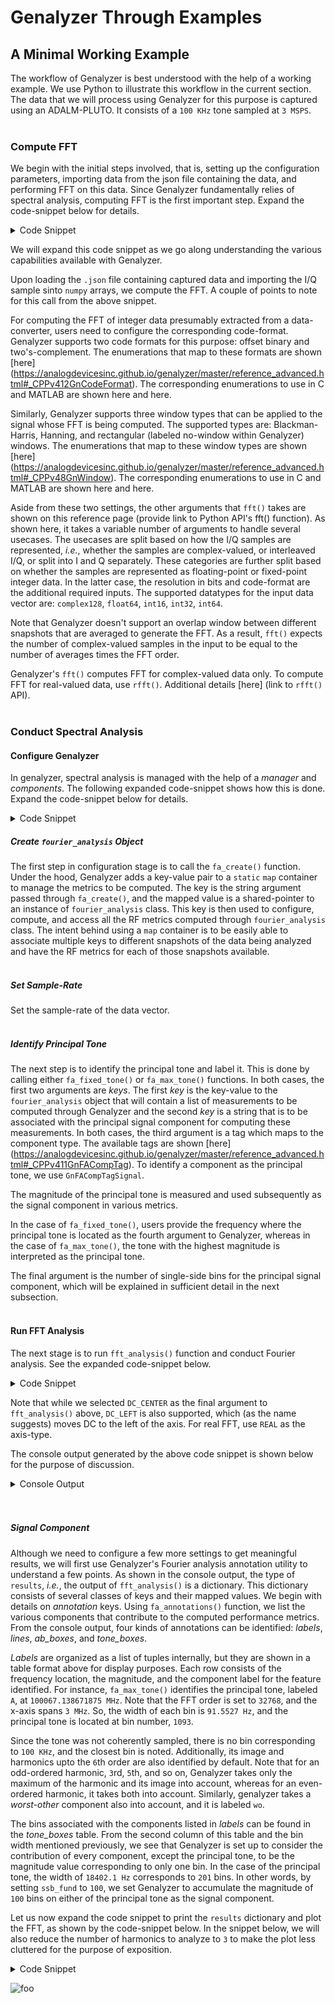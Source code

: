 # Genalyzer Through Examples
## A Minimal Working Example
The workflow of Genalyzer is best understood with the help of a working example. We use Python to illustrate this workflow in the current section. The data that we will process using Genalyzer for this purpose is captured using an ADALM-PLUTO. It consists of a ``100 KHz`` tone sampled at ``3 MSPS``.
<br/><br/>

### Compute FFT
We begin with the initial steps involved, that is, setting up the configuration parameters, importing data from the json file containing the data, and performing FFT on this data. Since Genalyzer fundamentally relies of spectral analysis, computing FFT is the first important step. Expand the code-snippet below for details.
<details>
  <summary>Code Snippet</summary>

``` Python
def main():
    import numpy as np
    import genalyzer.advanced as gn
    import os, json, glob

    #
    # Setup
    #
    navg = 1 # number of FFT averages
    nfft = 32768 # FFT-order
    qres = 12  # data resolution
    code_fmt = gn.CodeFormat.TWOS_COMPLEMENT # integer data format
    window = gn.Window.NO_WINDOW # window function to apply
    
    #
    # Import signal for analysis
    #
    test_dir = os.path.join(*["..", "..", "..", "tests", "test_vectors"])
    loc = os.path.dirname(__file__)
    f = glob.glob(os.path.join(loc, test_dir, "test_Pluto_DDS_data_1658159639196.json"))
    a = open(f[0])
    data = json.load(a)
    qwfi = data["test_vec_i"]
    qwfi = np.array([int(i) for i in qwfi])
    qwfq = data["test_vec_q"]
    qwfq = np.array([int(i) for i in qwfq])
    
    #
    # Compute FFT
    #
    fft_cplx = gn.fft(qwfi, qwfq, qres, navg, nfft, window, code_fmt)

if __name__ == "__main__":
    main()
```
</details>

We will expand this code snippet as we go along understanding the various capabilities available with Genalyzer. 

Upon loading the ``.json`` file containing captured data and importing the I/Q sample sinto ``numpy`` arrays, we compute the FFT. A couple of points to note for this call from the above snippet. 

For computing the FFT of integer data presumably extracted from a data-converter, users need to configure the corresponding code-format. Genalyzer supports two code formats for this purpose: offset binary and two's-complement. The enumerations that map to these formats are shown [here] (https://analogdevicesinc.github.io/genalyzer/master/reference_advanced.html#_CPPv412GnCodeFormat). The corresponding enumerations to use in C and MATLAB are shown here and here.

Similarly, Genalyzer supports three window types that can be applied to the signal whose FFT is being computed. The supported types are: Blackman-Harris, Hanning, and rectangular (labeled no-window within Genalyzer) windows. The enumerations that map to these window types are shown [here] (https://analogdevicesinc.github.io/genalyzer/master/reference_advanced.html#_CPPv48GnWindow). The corresponding enumerations to use in C and MATLAB are shown here and here.

Aside from these two settings, the other arguments that ``fft()`` takes are shown on this reference page (provide link to Python API's fft() function). As shown here, it takes a variable number of arguments to handle several usecases. The usecases are split based on how the I/Q samples are represented, _i.e._, whether the samples are complex-valued, or interleaved I/Q, or split into I and Q separately. These categories are further split based on whether the samples are represented as floating-point or fixed-point integer data. In the latter case, the resolution in bits and code-format are the additional required inputs. The supported datatypes for the input data vector are: ``complex128``, ``float64``, ``int16``, ``int32``, ``int64``. 

Note that Genalyzer doesn't support an overlap window between different snapshots that are averaged to generate the FFT. As a result, ``fft()`` expects the number of complex-valued samples in the input to be equal to the number of averages times the FFT order.

Genalyzer's ``fft()`` computes FFT for complex-valued data only. To compute FFT for real-valued data, use ``rfft()``. Additional details [here] (link to ``rfft()`` API).
<br/><br/>

### Conduct Spectral Analysis
#### Configure Genalyzer
In genalyzer, spectral analysis is managed with the help of a _manager_ and _components_. The following expanded code-snippet shows how this is done. Expand the code-snippet below for details.
<details>
  <summary>Code Snippet</summary>

``` Python
def main():
    import numpy as np
    import genalyzer.advanced as gn
    import os, json, glob

    #
    # Setup
    #
    navg = 1 # number of FFT averages
    nfft = 32768 # FFT-order
    qres = 12  # data resolution
    code_fmt = gn.CodeFormat.TWOS_COMPLEMENT # integer data format
    window = gn.Window.NO_WINDOW # window function to apply
    ssb_fund = 100 # number of single-side bins
    
    #
    # Import signal for analysis
    #
    test_dir = os.path.join(*["..", "..", "..", "tests", "test_vectors"])
    loc = os.path.dirname(__file__)
    f = glob.glob(os.path.join(loc, test_dir, "test_Pluto_DDS_data_1658159639196.json"))
    a = open(f[0])
    data = json.load(a)
    qwfi = data["test_vec_i"]
    qwfi = np.array([int(i) for i in qwfi])
    qwfq = data["test_vec_q"]
    qwfq = np.array([int(i) for i in qwfq])    
    
    #
    # Compute FFT
    #
    fft_cplx = gn.fft(qwfi, qwfq, qres, navg, nfft, window, code_fmt)

    #
    # Fourier analysis configuration
    #
    object_key = "fa"
    component_key = 'A'
    gn.fa_create(object_key)
    gn.fa_fsample(object_key, fs)
    gn.fa_max_tone(object_key, component_key, gn.FaCompTag.SIGNAL, ssb_fund)

if __name__ == "__main__":
    main()
```
</details>

##### Create ``fourier_analysis`` Object
The first step in configuration stage is to call the ``fa_create()`` function. Under the hood, Genalyzer adds a key-value pair to a  ``static`` ``map`` container to manage the metrics to be computed. The key is the string argument passed through ``fa_create()``, and the mapped value is a shared-pointer to an instance of ``fourier_analysis`` class. This key is then used to configure, compute, and access all the RF metrics computed through ``fourier_analysis`` class. The intent behind using a ``map`` container is to be easily able to associate multiple keys to different snapshots of the data being analyzed and have the RF metrics for each of those snapshots available. 
<br/><br/>

##### Set Sample-Rate
Set the sample-rate of the data vector.
<br/><br/>

##### Identify Principal Tone
The next step is to identify the principal tone and label it. This is done by calling either ``fa_fixed_tone()`` or ``fa_max_tone()`` functions. In both cases, the first two arguments are *keys*. The first *key* is the key-value to the ``fourier_analysis`` object that will contain a list of measurements to be computed through Genalyzer and the second *key* is a string that is to be associated with the principal signal component for computing these measurements. In both cases, the third argument is a tag which maps to the component type. The available tags are shown [here] (https://analogdevicesinc.github.io/genalyzer/master/reference_advanced.html#_CPPv411GnFACompTag). To identify a component as the principal tone, we use ``GnFACompTagSignal``. 

The magnitude of the principal tone is measured and used subsequently as the signal component in various metrics.

In the case of ``fa_fixed_tone()``, users provide the frequency where the principal tone is located as the fourth argument to Genalyzer, whereas in the case of ``fa_max_tone()``, the tone with the highest magnitude is interpreted as the principal tone. 

The final argument is the number of single-side bins for the principal signal component, which will be explained in sufficient detail in the next subsection. 
<br/><br/>
#### Run FFT Analysis

The next stage is to run ``fft_analysis()`` function and conduct Fourier analysis. See the expanded code-snippet below.
<details>
  <summary>Code Snippet</summary>

``` Python
def main():
    import numpy as np
    import genalyzer.advanced as gn
    import os, json, glob
    import matplotlib.pyplot as pl
    from matplotlib.patches import Rectangle as MPRect
    from tabulate import tabulate

    #
    # Setup
    #
    navg = 1 # number of FFT averages
    nfft = 32768 # FFT-order
    qres = 12  # data resolution
    code_fmt = gn.CodeFormat.TWOS_COMPLEMENT # integer data format
    window = gn.Window.NO_WINDOW # window function to apply
    ssb_fund = 100 # number of single-side bins
    axis_type = gn.FreqAxisType.DC_CENTER # axis type
    fs = 3e6 # sample-rate of the data
    axis_fmt = gn.FreqAxisFormat.FREQ # axis-format
    
    #
    # Import signal for analysis
    #
    test_dir = os.path.join(*["..", "..", "..", "tests", "test_vectors"])
    loc = os.path.dirname(__file__)

    f = glob.glob(os.path.join(loc, test_dir, "test_Pluto_DDS_data_1658159639196.json"))
    a = open(f[0])
    data = json.load(a)
    qwfi = data["test_vec_i"]
    qwfi = np.array([int(i) for i in qwfi])
    qwfq = data["test_vec_q"]
    qwfq = np.array([int(i) for i in qwfq])
    
    #
    # Compute FFT
    #
    fft_cplx = gn.fft(qwfi, qwfq, qres, navg, nfft, window, code_fmt)

    #
    # Fourier analysis configuration
    #
    object_key = "fa"
    component_key = 'A'
    gn.mgr_remove(object_key)
    gn.fa_create(object_key)
    gn.fa_fsample(object_key, fs)
    gn.fa_max_tone(object_key, component_key, gn.FaCompTag.SIGNAL, ssb_fund)

    #
    # Fourier analysis execution
    #
    results = gn.fft_analysis(object_key, fft_cplx, nfft, axis_type)
    print('type of results is - ', type(results),"\n")
    
    #
    # Print results
    #
    freq_axis = gn.freq_axis(nfft, axis_type, fs, axis_fmt)
    fft_db = gn.db(fft_cplx)
    if gn.FreqAxisType.DC_CENTER == axis_type:
        fft_db = gn.fftshift(fft_db)
    
    annots = gn.fa_annotations(results, axis_type, axis_fmt)
    print("annotation keys in results dictionary:", annots.keys(),"\n")
    
    print('annots["labels"]: ')
    labels_head = ('frequency (Hz)', 'magnitude (dBFs)', 'component label')
    labels_table = tabulate(annots["labels"], headers=labels_head, tablefmt="grid")
    print(labels_table, "\n")

    print('annots["tone_boxes"]: ')
    c1 = [x[0] for x in annots["tone_boxes"]]
    c2 = [x[2] for x in annots["tone_boxes"]]
    tone_boxes_head = ('box left boundary (Hz)', 'width (Hz)')
    tone_boxes_table = tabulate(map(list, zip(*(c1, c2))), headers=tone_boxes_head, tablefmt="grid")
    print(tone_boxes_table, "\n")

if __name__ == "__main__":
    main()
```
</details>

Note that while we selected ``DC_CENTER`` as the final argument to ``fft_analysis()`` above, ``DC_LEFT`` is also supported, which (as the name suggests) moves DC to the left of the axis. For real FFT, use ``REAL`` as the axis-type. 

The console output generated by the above code snippet is shown below for the purpose of discussion.
<details>
  <summary>Console Output</summary>

``` console
foo@bar:~/genalyzer/bindings/python$ python3 examples/gn_doc_helper.py
type of results is -  <class 'dict'>

annotation keys in results dictionary: dict_keys(['labels', 'lines', 'ab_boxes', 'tone_boxes'])

+----------------+
results dictionary
+----------------+
annots["labels"]:
+------------------+--------------------+-------------------+
|   frequency (Hz) |   magnitude (dBFs) | component label   |
+==================+====================+===================+
|           0      |          -61.3858  | dc                |
+------------------+--------------------+-------------------+
|      100067      |           -9.61374 | A                 |
+------------------+--------------------+-------------------+
|     -100067      |          -62.2384  | -A                |
+------------------+--------------------+-------------------+
|      200134      |          -80.983   | 2A                |
+------------------+--------------------+-------------------+
|     -200134      |          -90.1777  | -2A               |
+------------------+--------------------+-------------------+
|     -300201      |          -89.2081  | -3A               |
+------------------+--------------------+-------------------+
|      400269      |          -88.6821  | 4A                |
+------------------+--------------------+-------------------+
|     -400269      |          -93.3042  | -4A               |
+------------------+--------------------+-------------------+
|      500336      |          -98.4317  | 5A                |
+------------------+--------------------+-------------------+
|      600403      |          -93.326   | 6A                |
+------------------+--------------------+-------------------+
|     -600403      |          -93.6865  | -6A               |
+------------------+--------------------+-------------------+
|         -91.5527 |          -57.2955  | wo                |
+------------------+--------------------+-------------------+

annots["tone_boxes"]:
+--------------------------+--------------+
|   box left boundary (Hz) |   width (Hz) |
+==========================+==============+
|                 -45.7764 |      91.5527 |
+--------------------------+--------------+
|               90866.1    |   18402.1    |
+--------------------------+--------------+
|             -100113      |      91.5527 |
+--------------------------+--------------+
|              200089      |      91.5527 |
+--------------------------+--------------+
|             -200180      |      91.5527 |
+--------------------------+--------------+
|             -300247      |      91.5527 |
+--------------------------+--------------+
|              400223      |      91.5527 |
+--------------------------+--------------+
|             -400314      |      91.5527 |
+--------------------------+--------------+
|              500290      |      91.5527 |
+--------------------------+--------------+
|              600357      |      91.5527 |
+--------------------------+--------------+
|             -600449      |      91.5527 |
+--------------------------+--------------+
|                -137.329  |      91.5527 |
+--------------------------+--------------+

```
</details>
<br/><br/>

##### Signal Component
Although we need to configure a few more settings to get meaningful results, we will first use Genalyzer's Fourier analysis annotation utility to understand a few points. As shown in the console output, the type of ``results``, *i.e.*, the output of ``fft_analysis()`` is a dictionary. This dictionary consists of several classes of keys and their mapped values. We begin with details on *annotation* keys. Using ``fa_annotations()`` function, we list the various components that contribute to the computed performance metrics. From the console output, four kinds of annotations can be identified: _labels_, _lines_, _ab\_boxes_, and _tone\_boxes_. 

_Labels_ are organized as a list of tuples internally, but they are shown in a table format above for display purposes. Each row consists of the frequency location, the magnitude, and the component label for the feature identified. For instance, ``fa_max_tone()`` identifies the principal tone, labeled `A`, at ``100067.138671875 MHz``. Note that the FFT order is set to ``32768``, and the x-axis spans ``3 MHz``. So, the width of each bin is ``91.5527 Hz``, and the principal tone is located at bin number, ``1093``. 

Since the tone was not coherently sampled, there is no bin corresponding to ``100 KHz``, and the closest bin is noted. Additionally, its image and harmonics upto the `6`th order are also identified by default. Note that for an odd-ordered harmonic, `3`rd, `5`th, and so on, Genalyzer takes only the maximum of the harmonic and its image into account, whereas for an even-ordered harmonic, it takes both into account. Similarly, genalyzer takes a _worst-other_ component also into account, and it is labeled ``wo``.

The bins associated with the components listed in _labels_ can be found in the _tone\_boxes_ table. From the second column of this table and the bin width mentioned previously, we see that Genalyzer is set up to consider the contribution of every component, except the principal tone, to be the magnitude value corresponding to only one bin. In the case of the principal tone, the width of ``18402.1 Hz`` corresponds to ``201`` bins. In other words, by setting ``ssb_fund`` to ``100``, we set Genalyzer to accumulate the magnitude of ``100`` bins on either of the principal tone as the signal component.

Let us now expand the code snippet to print the ``results`` dictionary and plot the FFT, as shown by the code-snippet below. In the snippet below, we will also reduce the number of harmonics to analyze to ``3`` to make the plot less cluttered for the purpose of exposition.
<details>
  <summary>Code Snippet</summary>

``` Python
def main():
    import numpy as np
    import genalyzer.advanced as gn
    import os, json, glob, pprint
    import matplotlib.pyplot as pl
    from matplotlib.patches import Rectangle as MPRect
    from tabulate import tabulate

    #
    # Setup
    #
    navg = 1 # number of FFT averages
    nfft = 32768 # FFT-order
    qres = 12  # data resolution
    code_fmt = gn.CodeFormat.TWOS_COMPLEMENT # integer data format
    window = gn.Window.NO_WINDOW # window function to apply
    ssb_fund = 100 # number of single-side bins
    axis_type = gn.FreqAxisType.DC_CENTER # axis type
    fs = 3e6 # sample-rate of the data
    axis_fmt = gn.FreqAxisFormat.FREQ # axis-format
    
    #
    # Import signal for analysis
    #
    test_dir = os.path.join(*["..", "..", "..", "tests", "test_vectors"])
    loc = os.path.dirname(__file__)

    f = glob.glob(os.path.join(loc, test_dir, "test_Pluto_DDS_data_1658159639196.json"))
    a = open(f[0])
    data = json.load(a)
    qwfi = data["test_vec_i"]
    qwfi = np.array([int(i) for i in qwfi])
    qwfq = data["test_vec_q"]
    qwfq = np.array([int(i) for i in qwfq])
    
    #
    # Compute FFT
    #
    fft_cplx = gn.fft(qwfi, qwfq, qres, navg, nfft, window, code_fmt)

    #
    # Fourier analysis configuration
    #
    object_key = "fa"
    component_key = 'A'
    gn.mgr_remove(object_key)
    gn.fa_create(object_key)
    gn.fa_fsample(object_key, fs)
    gn.fa_max_tone(object_key, component_key, gn.FaCompTag.SIGNAL, ssb_fund)

    #
    # Fourier analysis execution
    #
    results = gn.fft_analysis(object_key, fft_cplx, nfft, axis_type)
    print('type of results is - ', type(results),"\n")
    
    #
    # Print results and plot
    #
    freq_axis = gn.freq_axis(nfft, axis_type, fs, axis_fmt)
    fft_db = gn.db(fft_cplx)
    if gn.FreqAxisType.DC_CENTER == axis_type:
        fft_db = gn.fftshift(fft_db)
    
    annots = gn.fa_annotations(results, axis_type, axis_fmt)
    print("annotation keys in results dictionary:", annots.keys(),"\n")
    
    print('annots["labels"]: ')
    labels_head = ('frequency (Hz)', 'magnitude (dBFs)', 'component label')
    labels_table = tabulate(annots["labels"], headers=labels_head, tablefmt="grid")
    print(labels_table, "\n")

    print('annots["tone_boxes"]: ')
    c1 = [x[0] for x in annots["tone_boxes"]]
    c2 = [x[2] for x in annots["tone_boxes"]]
    tone_boxes_head = ('box left boundary (Hz)', 'width (Hz)')
    tone_boxes_table = tabulate(map(list, zip(*(c1, c2))), headers=tone_boxes_head, tablefmt="grid")
    print(tone_boxes_table, "\n")

    print('+----------------+')
    print("results dictionary")
    print('+----------------+')
    pprint.pprint(results)
    
    # plot
    scale_MHz = 1e-6
    fig = pl.figure(1)
    fig.clf()
    pl.plot(freq_axis*scale_MHz, fft_db)
    pl.grid(True)
    pl.xlabel('frequency (MHz)')
    pl.ylabel('magnitude (dBFs)')
    pl.xlim(freq_axis[0]*scale_MHz, freq_axis[-1]*scale_MHz)
    pl.ylim(-140.0, 20.0)
    for x, y, label in annots["labels"]:
        pl.annotate(label, xy=(x*scale_MHz, y), ha="center", va="bottom")
    pl.savefig('foo.png')

if __name__ == "__main__":
    main()
```
</details>

![foo](../../../bindings/python/foo.png)
<br/><br/>